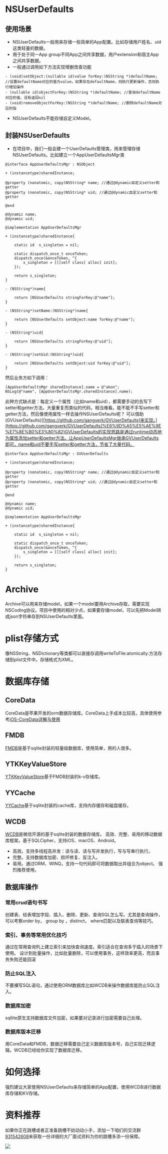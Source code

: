 # NSUserDefaults

## 使用场景

*   NSUserDefaults一般用来存储一些简单的App配置。比如存储用户姓名、uid这类轻量的数据。
*   用于处于同一App group不同App之间共享数据，用户extension和宿主App之间共享数据。
*   一般通过调用如下方法实现增删改查功能

```
- (void)setObject:(nullable id)value forKey:(NSString *)defaultName; //设置defaultName对应的值为value，如果存在defaultName，则执行更新操作，否则执行增加操作
- (nullable id)objectForKey:(NSString *)defaultName; //查询defaultName对应的值，没有返回nil
- (void)removeObjectForKey:(NSString *)defaultName; //删除defaultName对应的指

```

*   NSUserDefaults不能存储自定义Model。

## 封装NSUserDefaults

*   在项目中，我们一般会建一个UserDefaults管理类，用来管理存储NSUserDefaults。比如建立一个AppUserDefaultsMgr类

```
@interface AppUserDefaultsMgr : NSObject

+ (instancetype)sharedInstance;

@property (nonatomic, copy)NSString* name; //通过@dynamic自定义setter和getter
@property (nonatomic, copy)NSString* uid; //通过@dynamic自定义setter和getter

@end

@dynamic name; 
@dynamic uid;

@implementation AppUserDefaultsMgr

+ (instancetype)sharedInstance{

    static id  s_singleton = nil;

    static dispatch_once_t onceToken;
    dispatch_once(&onceToken, ^{
        s_singleton = [[[self class] alloc] init];
    });

    return s_singleton;
}

- (NSString*)name{

    return [NSUserDefaults stringForKey:@"name"];
}

- (NSString*)setName:(NSString*)name{

    return [NSUserDefaults setObject:name forKey:@"name"];
}

- (NSString*)uid{

    return [NSUserDefaults stringForKey:@"uid"];
}

- (NSString*)setUid:(NSString*)uid{

    return [NSUserDefaults setObject:uid forKey:@"uid"];
}

```

然后业务方如下调用：

```
[AppUserDefaultsMgr sharedInstance].name = @"akon";
NSLog(@"name", [AppUserDefaultsMgr.sharedInstance].name);

```

此种方式缺点是：每定义一个属性（比如name和uid），都需要手动的去写下setter和getter方法。大量重复而类似的代码，相当难看。能不能不手写setter和getter方法，然后像使用属性一样去操作NSUserDefaults呢？
可以借助(GVUserDefaults)[[https://github.com/gangverk/GVUserDefaults]来实现。](https://github.com/gangverk/GVUserDefaults]%E6%9D%A5%E5%AE%9E%E7%8E%B0%E3%80%82)GVUserDefaults的实现思路是通过runtime动态地为属性添加setter和getter方法。让AppUserDefaultsMgr继承GVUserDefaults即可，name和uid不要手写setter和getter方法，节省了大量代码。

```
@interface AppUserDefaultsMgr : GVUserDefaults

+ (instancetype)sharedInstance;

@property (nonatomic, copy)NSString* name; //通过@dynamic自定义setter和getter
@property (nonatomic, copy)NSString* uid; //通过@dynamic自定义setter和getter

@end

@dynamic name; 
@dynamic uid;

@implementation AppUserDefaultsMgr

+ (instancetype)sharedInstance{

    static id  s_singleton = nil;

    static dispatch_once_t onceToken;
    dispatch_once(&onceToken, ^{
        s_singleton = [[[self class] alloc] init];
    });

    return s_singleton;
}

```

# Archive

Archive可以用来存储model，如果一个model要用Archive存取，需要实现NSCoding协议。项目中使用的相对少点，如果要存储model，可以先把Model转成json字符串存到NSUserDefaults里面。

# plist存储方式

像NSString、NSDictionary等类都可以直接存调用writeToFile:atomically:方法存储到plist文件中。存储格式为XML。

# 数据库存储

## CoreData

CoreData是苹果开发的orm数据存储库。CoreData上手成本比较高，具体使用参考[iOS-CoreData详解与使用](https://juejin.cn/post/6844903805369188366)

## FMDB

[FMDB](https://github.com/ccgus/fmdb)是基于sqlite封装的轻量级数据库，使用简单，用的人很多。

## YTKKeyValueStore

[YTKKeyValueStore](https://github.com/yuantiku/YTKKeyValueStore)基于FMDB封装的k-v存储库。

## YYCache

[YYCache](https://github.com/ibireme/YYCache)基于sqlite封装的cache库，支持内存缓存和磁盘缓存。

## WCDB

[WCDB](https://github.com/Tencent/wcdb)是微信开源的基于sqlite封装的数据存储库。
高效、完整、易用的移动数据库框架。基于SQLCipher，支持iOS、macOS、Android。

*   高效。支持多线程高并发：读与读、读与写并发执行，写与写串行执行。
*   完整。支持数据库加密、损坏修复、反注入。
*   易用。通过ORM、WINQ，支持一句代码即可将数据取出并组合为object。
    强烈推荐使用。

## 数据库操作

### 常用crud语句书写

创建表、给表增加字段、插入、删除、更新、查询SQL怎么写。尤其是查询操作，可以考察order by， group by ，distinct， where匹配以及联表查询等技巧。

### 索引、事务等常用优化技巧

通过在常用查询列上建立索引来加快查询速度。索引适合在查询多于插入的场景下使用。
设计到批量操作，比如批量删除，可以使用事务，这样效率更高，而且事务失败还能回滚

### 防止SQL注入

不要裸写SQL语句，通过使用ORM数据库比如WCDB来操作数据库能防止SQL注入。

### 数据库加密

sqllite原生支持数据库文件加密，如果要对记录进行加密需要自己处理。

### 数据库版本迁移

用CoreData和FMDB，数据迁移需要自己定义数据库版本号，自己实现迁移逻辑。WCDB已经给你实现了数据库迁移。

# 如何选择

强烈建议大家使用NSUserDefaults来存储简单的App配置，使用WCDB进行数据库存储和KV存储。
# 资料推荐

如果你正在跳槽或者正准备跳槽不妨动动小手，添加一下咱们的交流群[931542608](https://jq.qq.com/?_wv=1027&k=0674hVXZ)来获取一份详细的大厂面试资料为你的跳槽多添一份保障。

![](https://upload-images.jianshu.io/upload_images/22877992-0bfc037cc50cae7d.png?imageMogr2/auto-orient/strip%7CimageView2/2/w/1240)

